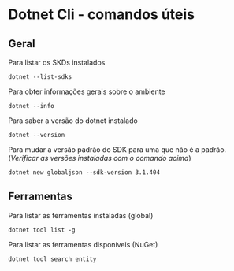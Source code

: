 # Dotnet Cli - comandos úteis

## Geral

Para listar os SKDs instalados

```shell
dotnet --list-sdks
```

Para obter informações gerais sobre o ambiente

```shell
dotnet --info
```

Para saber a versão do dotnet instalado

```shell
dotnet --version
```

Para mudar a versão padrão do SDK para uma que não é a padrão.
(*Verificar as versões instaladas com o comando acima*)

```shell
dotnet new globaljson --sdk-version 3.1.404
```

## Ferramentas

Para listar as ferramentas instaladas (global)

```shell
dotnet tool list -g
```

Para listar as ferramentas disponíveis (NuGet)

```shell
dotnet tool search entity
```
